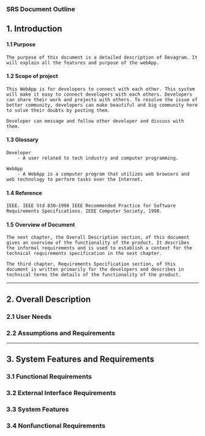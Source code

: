 ### SRS Document Outline

## 1. Introduction

#### 1.1 Purpose

    The purpose of this document is a detailed description of Devagram. It will explain all the features and purpose of the webApp.

#### 1.2 Scope of project

    This WebApp is for developers to connect with each other. This system will make it easy to connect developers with each others. Developers can share their work and projects with others. To resolve the issue of better community, developers can make beautiful and big community here to solve their doubts by posting them.

    Developer can message and follow other developer and discuss with them.

#### 1.3 Glossary

    Developer
        - A user related to tech industry and computer programming.

    WebApp
        - A WebApp is a computer program that utilizes web browsers and web technology to perform tasks over the Internet.

#### 1.4 Reference

    IEEE. IEEE Std 830–1998 IEEE Recommended Practice for Software Requirements Specifications. IEEE Computer Society, 1998.

#### 1.5 Overview of Document

    The next chapter, the Overall Description section, of this document gives an overview of the functionality of the product. It describes the informal requirements and is used to establish a context for the technical requirements specification in the next chapter.

    The third chapter, Requirements Specification section, of this document is written primarily for the developers and describes in technical terms the details of the functionality of the product.

<hr/>

## 2. Overall Description

### 2.1 User Needs

### 2.2 Assumptions and Requirements

<hr/>

## 3. System Features and Requirements

### 3.1 Functional Requirements

### 3.2 External Interface Requirements

### 3.3 System Features

### 3.4 Nonfunctional Requirements
